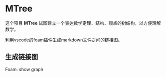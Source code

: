 # MTree

这个项目 **MTree** 试图建立一个表达数学定理、结构、观点的树结构，以方便理解数学。

利用vscode的foam插件生成markdown文件之间的链接图。

## 生成链接图

Foam: show graph

